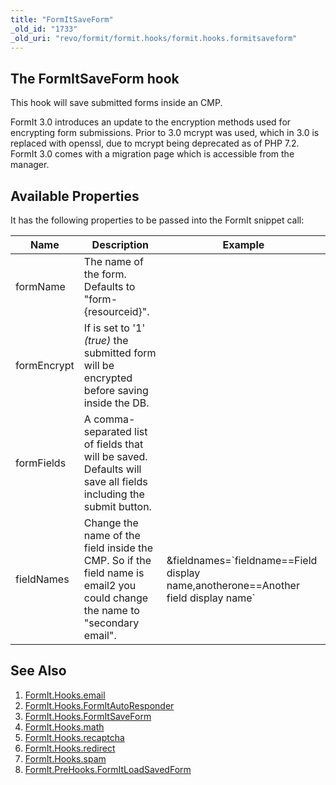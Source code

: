 ```yaml
---
title: "FormItSaveForm"
_old_id: "1733"
_old_uri: "revo/formit/formit.hooks/formit.hooks.formitsaveform"
---
```


## The FormItSaveForm hook

This hook will save submitted forms inside an CMP.

FormIt 3.0 introduces an update to the encryption methods used for encrypting form submissions. Prior to 3.0 mcrypt was used, which in 3.0 is replaced with openssl, due to mcrypt being deprecated as of PHP 7.2. FormIt 3.0 comes with a migration page which is accessible from the manager. 

## Available Properties

It has the following properties to be passed into the FormIt snippet call:

| Name                                                                   | Description                                                                                                                 | Example                                                                |
| ---------------------------------------------------------------------- | --------------------------------------------------------------------------------------------------------------------------- | ---------------------------------------------------------------------- |
| formName                                                               | The name of the form. Defaults to "form-{resourceid}".                                                                      | |
| formEncrypt                                                            | If is set to '1' _(true)_ the submitted form will be encrypted before saving inside the DB.                                 | |
| formFields                                                             | A comma-separated list of fields that will be saved. Defaults will save all fields including the submit button.             | |
| fieldNames                                                             | Change the name of the field inside the CMP. So if the field name is email2 you could change the name to "secondary email". | &fieldnames=\`fieldname==Field display name,anotherone==Another field display name\` |

## See Also

1. [FormIt.Hooks.email](extras/formit/formit.hooks/email)
2. [FormIt.Hooks.FormItAutoResponder](extras/formit/formit.hooks/formitautoresponder)
3. [FormIt.Hooks.FormItSaveForm](extras/formit/formit.hooks/formitsaveform)
4. [FormIt.Hooks.math](extras/formit/formit.hooks/math)
5. [FormIt.Hooks.recaptcha](extras/formit/formit.hooks/recaptcha)
6. [FormIt.Hooks.redirect](extras/formit/formit.hooks/redirect)
7. [FormIt.Hooks.spam](extras/formit/formit.hooks/spam)
8. [FormIt.PreHooks.FormItLoadSavedForm](extras/formit/formit.hooks/prehooks.formitloadsavedform)
